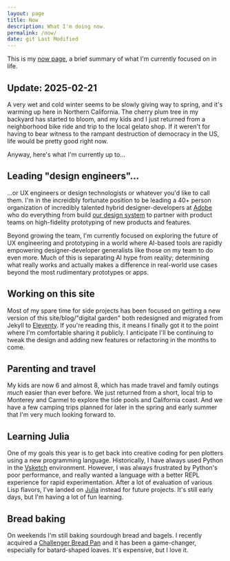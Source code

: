```yaml
---
layout: page
title: Now
description: What I'm doing now.
permalink: /now/
date: git Last Modified
---
```


This is my [now page](https://nownownow.com/about), a brief summary of what I'm
currently focused on in life.

## Update: 2025-02-21

A very wet and cold winter seems to be slowly giving way to spring, and it's warming up here in Northern California. The cherry plum tree in my backyard has started to bloom,
and my kids and I just returned from a neighborhood bike ride and trip to the
local gelato shop. If it weren't for having to bear witness to the rampant destruction of democracy in the US, life would be pretty good right now.

Anyway, here's what I'm currently up to...

## Leading "design engineers"...

...or UX engineers or design technologists or whatever you'd like to call them. I'm in the increidbly fortunate position to be leading a 40+ person organization of incredibly talented hybrid designer-developers at [Adobe](https://adobe.design) who do everything from build [our design system](https://spectrum.adobe.com) to partner with product teams on
high-fidelity prototyping of new products and features.

Beyond growing the team, I'm currently focused on exploring the future of UX engineering and prototyping in a world where AI-based tools are rapidly empowering designer-developer
generalists like those on my team to do even more. Much of this is separating AI hype from reality; determining what really works and actually makes a difference in real-world use cases beyond the most rudimentary prototypes or apps.

## Working on this site

Most of my spare time for side projects has been focused on getting a new version of this site/blog/"digital garden" both redesigned and migrated from Jekyll to [Eleventy](https://www.11ty.dev/). If you're reading this, it means I finally got it to the point where I'm comfortable sharing it publicly. I anticipate I'll be continuing to tweak the design and adding new features or refactoring in the months to come.

## Parenting and travel

My kids are now 6 and almost 8, which has made travel and family outings *much*
easier than ever before. We just returned from a short, local trip to Monterey and
Carmel to explore the tide pools and California coast. And we have a few camping
trips planned for later in the spring and early summer that I'm very much
looking forward to.

## Learning Julia

One of my goals this year is to get back into creative coding for pen plotters using a new programming language. Historically, I have always used Python in the [Vsketch](https://vsketch.readthedocs.io/en/latest/) environment. However, I was always frustrated by Python's poor performance, and really wanted a language with a better REPL experience for rapid experimentation. After a lot of evaluation of various Lisp flavors, I've landed on [Julia](https://julialang.org/) instead for future projects. It's still early days, but I'm having a lot of fun learning.

## Bread baking

On weekends I'm still baking sourdough bread and bagels. I recently acquired a [Challenger Bread Pan](https://challengerbreadware.com/product/the-challenger-bread-pan/) and it has been a game-changer, especially for batard-shaped loaves. It's expensive, but I love it.
